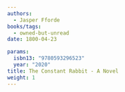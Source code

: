 ```yaml
---
authors:
  - Jasper Fforde
books/tags:
  - owned-but-unread
date: 1800-04-23

params:
  isbn13: "9780593296523"
  year: "2020"
title: The Constant Rabbit - A Novel
weight: 1
---
```


<!--more-->
